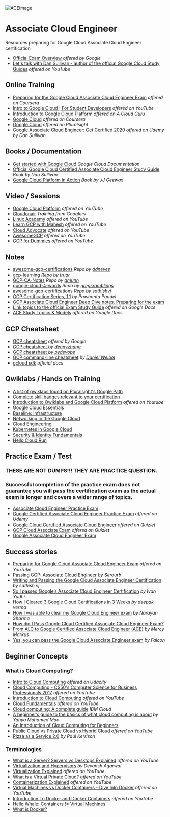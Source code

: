 ![ACEimage](ace.jpg)


# Associate Cloud Engineer 

Resources preparing for Google Cloud Associate Cloud Engineer certification

* [Official Exam Overview ](https://cloud.google.com/certification/cloud-engineer) *offered by Google*
* [Let's talk with Dan Sullivan - author of the official Google Cloud Study Guides](https://www.youtube.com/watch?v=QOJGZqZdRS8) *offered on YouTube*

## Online Training 

  * [Preparing for the Google Cloud Associate Cloud Engineer Exam](https://www.coursera.org/learn/preparing-cloud-associate-cloud-engineer-exam#syllabus) *offered on Coursera*
  * [Intro to Google Cloud | For Student Developers](https://www.youtube.com/watch?v=5RGyepqiEGw) *offered on YouTube*
  * [Introduction to Google Cloud Platform](https://acloud.guru/learn/gcp-101) *offered on A Cloud Guru*
  * [Google Cloud](https://www.coursera.org/googlecloud) *offered on Coursera*
  * [Google Cloud](https://www.pluralsight.com/authors/google-cloud?aid=7010a000002LUv2AAG&promo=&utm_source=non_branded&utm_medium=digital_paid_search_google&utm_campaign=XYZ_EMEA_Dynamic&utm_content=&gclid=EAIaIQobChMIqZz5kuj26QIVDflRCh0ijQeuEAAYASAAEgJB2_D_BwE) *offered on Pluralsight*
  * [Google Associate Cloud Engineer: Get Certified 2020](https://www.udemy.com/course/google-certified-associate-cloud-engineer-2019-prep-course/learn/lecture/16602228#overview) *offered on Udemy by Dan Sullivan*
  
  
## Books / Documentation

  * [Get started with Google Cloud](https://cloud.google.com/docs) *Google Cloud Documentation*
  * [Official Google Cloud Certified Associate Cloud Engineer Study Guide](https://www.amazon.co.uk/gp/product/1119564417/ref=ppx_yo_dt_b_search_asin_title?ie=UTF8&psc=1) *Book by Dan Sullivan*
  * [Google Cloud Platform in Action](https://www.amazon.com/Google-Cloud-Platform-Action-Geewax/dp/1617293520) *Book by JJ Geewax*
  
  
  ## Video / Sessions
  
  * [Google Cloud Platform](https://www.youtube.com/user/googlecloudplatform) *offered on YouTube*
  * [Cloudonair](https://cloudonair.withgoogle.com/) *Training from Googlers*
  * [Linux Academy](https://www.youtube.com/user/pineheadtv/search?query=cloud) *offered on YouTube*
  * [Learn GCP with Mahesh](https://www.youtube.com/channel/UCL8vwy2jhEtQrC-Rx6qzCZg/videos) *offered on YouTube*
  * [Cloud Advocate](https://www.youtube.com/channel/UCjfE5EmNU1kyf1wwrtYlnGQ) *offered on YouTube*
  * [AwesomeGCP](https://www.youtube.com/channel/UCIGDDqu5DzlaaC4XzXj_4-A) *offered on YouTube*
  * [GCP for Dummies](https://www.youtube.com/channel/UCLqm0JFu9oqh_PccDg3mU0g) *offered on YouTube*
  
  
  ## Notes
  
  * [awesome-gcp-certifications](https://github.com/ddneves/awesome-gcp-certifications#Google-Cloud---Associate-Cloud-Engineer) *Repo by [ddneves](https://github.com/ddneves)*
  * [gcp-learning](https://github.com/truar/gcp-learning) *Repo by [truar](https://github.com/truar)*
  * [GCP-CA-Notes](https://gist.github.com/dmunn/9874418f620b8aaf91d12507a91563ad) *Repo by [dmunn](https://gist.github.com/dmunn)*
  * [google-cloud-4-words](https://github.com/gregsramblings/google-cloud-4-words) *Repo by [gregsramblings](https://github.com/gregsramblings)*
  * [awesome-gcp-certifications](https://github.com/sathishvj/awesome-gcp-certifications/blob/master/associate-cloud-engineer.md) *Repo by [sathishvj](https://github.com/sathishvj)*
  * [GCP Certification Series, 1.1](https://medium.com/@prashantapaudel/gcp-certification-series-1-1-15cf8117f610) *by Prashanta Paudel*
  * [GCP Associate Cloud Engineer Deep Dive notes. Preparing for the exam](https://myblockchainexperts.org/2019/09/27/gcp-associate-cloud-engineer-deep-dive-notes-preparing-for-the-exam/)
* [Link topics to the official Exam Study Guide](https://docs.google.com/document/d/1u6pXBiGMYj7ZLBN21x6jap11rG6gWk7n210hNnUzrkI/edit) *offered on Google Docs*
* [ACE Study Topics & Models](https://docs.google.com/document/d/1if7Bbzrui1r-RaPO8ikwvcyg7Cv9sIFFZuE_fZP-9xE/edit#heading=h.n2bowj9d4vqj) *offered on Google Docs*


## GCP Cheatsheet

* [GCP cheatsheet](https://cloud.google.com/blog/products/management-tools/new-gcloud-cheat-sheet-available) *offered by Google*
* [GCP cheatsheet
](https://cheatsheet.dennyzhang.com/cheatsheet-gcp-a4) *by [dennyzhang](https://github.com/dennyzhang)*
* [GCP cheatsheet
](https://gist.github.com/pydevops/cffbd3c694d599c6ca18342d3625af97#012-app-engine) *by [pydevops](https://gist.github.com/pydevops)*
* [GCP command-line cheatsheet](https://itnext.io/gcp-command-line-cheatsheet-5e4434ca2c84#d8b9) *by [Daniel Weibel](https://itnext.io/@weibeld)*
* [gcloud sdk](https://cloud.google.com/sdk/gcloud/reference) *official docs*

 ## Qwiklabs / Hands on Training 
 
 
 * [A list of qwiklabs found on Pluralsight's Google Path](https://github.com/kibablu/PluralsightQwikLabs)
 * [Complete skill badges relevant to your certification](https://go.qwiklabs.com/certification)
 * [Introduction to Qwiklabs and Google Cloud Platform](https://www.youtube.com/watch?v=SXNcIDviJsM) *offered on Youtube*
* [Google Cloud Essentials](https://www.qwiklabs.com/quests/23?catalog_rank=%7B%22rank%22%3A1%2C%22num_filters%22%3A0%2C%22has_search%22%3Atrue%7D&search_id=5873288)
 * [Baseline: Infrastructure
](https://www.qwiklabs.com/quests/33?catalog_rank=%7B%22rank%22%3A1%2C%22num_filters%22%3A0%2C%22has_search%22%3Atrue%7D&search_id=5873251)
* [Networking in the Google Cloud](https://www.qwiklabs.com/quests/31?catalog_rank=%7B%22rank%22%3A1%2C%22num_filters%22%3A0%2C%22has_search%22%3Atrue%7D&search_id=6078607)
* [Cloud Engineering
](https://www.qwiklabs.com/quests/66?catalog_rank=%7B%22rank%22%3A1%2C%22num_filters%22%3A0%2C%22has_search%22%3Atrue%7D&search_id=5873277)
* [Kubernetes in Google Cloud
](https://www.qwiklabs.com/quests/29?catalog_rank=%7B%22rank%22%3A1%2C%22num_filters%22%3A0%2C%22has_search%22%3Atrue%7D&search_id=5873318)
* [Security & Identity Fundamentals](https://www.qwiklabs.com/quests/40)
* [Hello Cloud Run](https://www.qwiklabs.com/focuses/5162?catalog_rank=%7B%22rank%22%3A1%2C%22num_filters%22%3A0%2C%22has_search%22%3Atrue%7D&parent=catalog&search_id=6078620)


##  Practice Exam / Test

### THESE ARE NOT DUMPS!!! THEY ARE PRACTICE QUESTION. 

### Successful completion of the practice exam does not guarantee you will pass the certification exam as the actual exam is longer and covers a wider range of topics.

* [Associate Cloud Engineer Practice Exam](https://docs.google.com/forms/d/e/1FAIpQLSfexWKtXT2OSFJ-obA4iT3GmzgiOCGvjrT9OfxilWC1yPtmfQ/viewform)
* [Google Certified Associate Cloud Engineer Practice Exam](https://www.udemy.com/course/google-certified-associate-cloud-engineer-practice-exam-d/) *offered on Udemy*
* [Google Cloud Certified Associate Cloud Engineer](https://quizlet.com/328524759/google-cloud-certified-associate-cloud-engineer-flash-cards/) *offered on Quizlet*
* [GCP Cloud Associate Exam](https://quizlet.com/363585408/gcp-cloud-associate-exam-flash-cards/) *offered on Quizlet*
* [Google Associate Cloud Engineer Exam](https://www.examtopics.com/exams/google/associate-cloud-engineer/)


## Success stories


* [Preparing for Google Cloud Associate Cloud Engineer Exam](https://www.youtube.com/watch?v=RbIbS0YMFs4) *offered on YouTube*
* [Passing GCP: Associate Cloud Engineer](https://medium.com/@serourb/passing-gcp-associate-cloud-engineer-9bf45ebef26b) *by Serourb*
* [Writing and Passing the Google Cloud Associate Engineer Certification](https://medium.com/@sathishvj/writing-and-passing-the-google-cloud-associate-engineer-certification-a60c2f6d99c2) *by sathish vj*
* [So I passed Google’s Associate Cloud Engineer Certification](https://medium.com/@IvanYudhi/so-i-passed-googles-associate-cloud-engineer-certification-813bdf30d273) *by Ivan Yudhi*
* [How I Cleared 3 Google Cloud Certifications in 3 Weeks](https://medium.com/@yesdeepakverma/how-i-cleared-all-3-google-cloud-certifications-in-3-weeks-f5591aa22572) *by deepak verma*
* [How I was able to clear my Google Cloud Engineer exam](https://medium.com/@narayansharma91/how-i-was-able-to-clear-my-google-cloud-engineer-exam-c8553835fbb0) *by Narayan Sharma*
* [How did I Pass Google Cloud Certified Associate Cloud Engineer Exam?](https://www.whizlabs.com/blog/google-cloud-certified-associate-cloud-engineer-exam-review/)
* [From ALC to Google Certified Associate Cloud Engineer (ACE)](https://medium.com/@MercyMarkus/from-alc-to-google-certified-associate-cloud-engineer-b7e5707f9bf0) *by Mercy Markus*
* [Yes, you can pass the Google Cloud Associate Engineer exam](https://dev.to/gelopfalcon/yes-you-can-pass-the-google-cloud-associate-engineer-exam-e20) *by Falcon*

## Beginner Concepts 

### What is Cloud Computing?

* [Intro to Cloud Computing](https://www.udacity.com/course/intro-to-cloud-computing--ud080) *offered on Udacity*
* [Cloud Computing - CS50's Computer Science for Business Professionals 2017](https://www.youtube.com/watch?v=ngK97cSXWoM) *offered on YouTube*
* [Introduction to Cloud Computing](https://www.youtube.com/watch?v=QYzJl0Zrc4M) *offered on YouTube*
* [Cloud Fundamentals](https://www.youtube.com/playlist?list=PLOspHqNVtKAC-_ZAGresP-i0okHe5FjcJ) *offered on YouTube*
* [Cloud computing: A complete guide](https://www.ibm.com/cloud/learn/cloud-computing) *IBM Cloud*
* [A beginner’s guide to the basics of what cloud computing is about](https://medium.com/scientya/a-beginners-guide-to-the-basics-of-what-cloud-computing-is-about-e8b3b7f25a30)   *by Yahya Mohamed Mao*
* [An Introduction of Cloud Computing for Beginners](https://geekflare.com/cloud-computing-basics/)
* [Public Cloud vs Private Cloud vs Hybrid Cloud](https://www.youtube.com/watch?v=3WIJ4axzFlU) *offered on YouTube*
* [Pizza as a Service 2.0](https://medium.com/@pkerrison/pizza-as-a-service-2-0-5085cd4c365e) *by Paul Kerrison*


### Terminologies 
* [What is a Server? Servers vs Desktops Explained](https://www.youtube.com/watch?v=UjCDWCeHCzY) *offered on YouTube*
* [Virtualization and Hypervisors](https://medium.com/@devanshagarwal121/virtualization-and-hypervisors-9c4c8f4ab27d) *by Devansh Agarwal*
* [Virtualization Explained](https://www.youtube.com/watch?v=FZR0rG3HKIk) *offered on YouTube*
* [What is a Virtual Private Cloud?](https://www.youtube.com/watch?v=NbkPRn1mqlU) *offered on YouTube*
* [Containerization Explained](https://www.youtube.com/watch?v=0qotVMX-J5s) *offered on YouTube*
* [Virtual Machines vs Docker Containers - Dive Into Docker](https://www.youtube.com/watch?v=TvnZTi_gaNc) *offered on YouTube*
* [Introduction To Docker and Docker Containers](https://www.youtube.com/watch?v=JSLpG_spOBM) *offered on YouTube*
* [Hello Whale: Containers != Virtual Machines](https://codefresh.io/docker-tutorial/hello-whale-containers-virtual-machines/)
* [What is Docker?](https://opensource.com/resources/what-docker)
